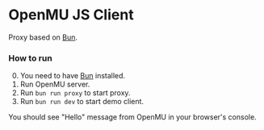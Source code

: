 # OpenMU JS Client

Proxy based on [Bun](https://bun.sh).

### How to run

0. You need to have [Bun](https://bun.sh) installed.
1. Run OpenMU server.
2. Run `bun run proxy` to start proxy.
3. Run `bun run dev` to start demo client.

You should see "Hello" message from OpenMU in your browser's console.
